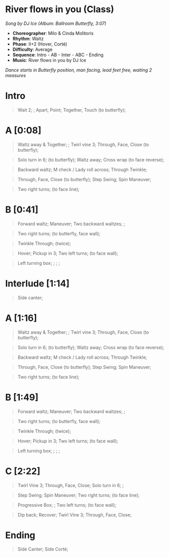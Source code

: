 # River flows in you (Class)
*Song by DJ Ice (Album: Ballroom Butterfly, 3:07)*

* **Choreographer**: Milo & Cinda Molitoris
* **Rhythm**: Waltz
* **Phase**: II+2 (Hover, Corté)
* **Difficulty**: Average
* **Sequence**: Intro - AB - Inter - ABC - Ending
* **Music**: River flows in you by DJ Ice

*Dance starts in Butterfly position, man facing, lead feet free, waiting 2 measures*

# Intro

> Wait 2; ; Apart, Point; Together, Touch (to butterfly);

# A [0:08]

> Waltz away & Together; ; Twirl vine 3; Through, Face, Close (to butterfly);

> Solo turn in 6; (to butterfly); Waltz away; Cross wrap (to face reverse);

> Backward waltz; M check / Lady roll across; Through Twinkle;

> Through, Face, Close (to butterfly); Step Swing; Spin Maneuver;

> Two right turns; (to face line);

# B [0:41]

> Forward waltz; Maneuver; Two backward waltzes; ;

> Two right turns; (to butterfly, face wall);

> Twinkle Through; (twice);

> Hover; Pickup in 3; Two left turns; (to face wall);

> Left turning box; ; ; ;

# Interlude [1:14]

> Side canter;

# A [1:16]

> Waltz away & Together; ; Twirl vine 3; Through, Face, Close (to butterfly);

> Solo turn in 6; (to butterfly); Waltz away; Cross wrap (to face reverse);

> Backward waltz; M check / Lady roll across; Through Twinkle;

> Through, Face, Close (to butterfly); Step Swing; Spin Maneuver;

> Two right turns; (to face line);

# B [1:49]

> Forward waltz; Maneuver; Two backward waltzes; ;

> Two right turns; (to butterfly, face wall);

> Twinkle Through; (twice);

> Hover; Pickup in 3; Two left turns; (to face wall);

> Left turning box; ; ; ;


# C [2:22]

> Twirl Vine 3; Through, Face, Close; Solo turn in 6; ;

> Step Swing; Spin Maneuver; Two right turns; (to face line);

> Progressive Box; ; Two left turns; (to face wall);

> Dip back; Recover; Twirl Vine 3; Through, Face, Close;

# Ending

> Side Canter; Side Corté;


